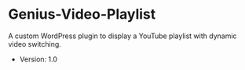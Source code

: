 # Genius-Video-Playlist

A custom WordPress plugin to display a YouTube playlist with dynamic video switching.
 * Version: 1.0
